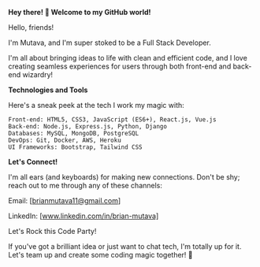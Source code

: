 __Hey there! 👋 Welcome to my GitHub world!__

Hello, friends! 

I'm Mutava, and I'm super stoked to be a Full Stack Developer. 

I'm all about bringing ideas to life with clean and efficient code, and I love creating seamless experiences for users through both front-end and back-end wizardry!

__Technologies and Tools__

Here's a sneak peek at the tech I work my magic with:

    Front-end: HTML5, CSS3, JavaScript (ES6+), React.js, Vue.js
    Back-end: Node.js, Express.js, Python, Django
    Databases: MySQL, MongoDB, PostgreSQL
    DevOps: Git, Docker, AWS, Heroku
    UI Frameworks: Bootstrap, Tailwind CSS

__Let's Connect!__

I'm all ears (and keyboards) for making new connections. Don't be shy; reach out to me through any of these channels:

  Email: [brianmutava11@gmail.com]
  
  LinkedIn: [www.linkedin.com/in/brian-mutava]
    

Let's Rock this Code Party!

If you've got a brilliant idea or just want to chat tech, I'm totally up for it. Let's team up and create some coding magic together! 🚀
